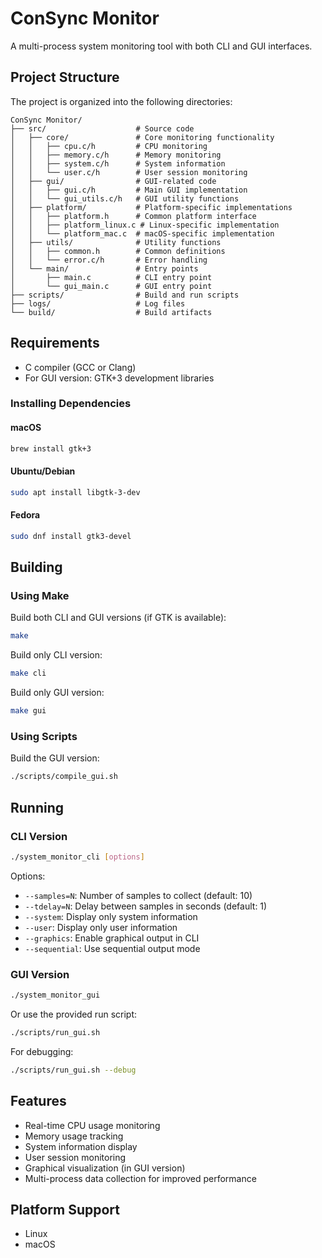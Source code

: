 # ConSync Monitor

A multi-process system monitoring tool with both CLI and GUI interfaces.

## Project Structure

The project is organized into the following directories:

```
ConSync Monitor/
├── src/                    # Source code
│   ├── core/               # Core monitoring functionality
│   │   ├── cpu.c/h         # CPU monitoring
│   │   ├── memory.c/h      # Memory monitoring
│   │   ├── system.c/h      # System information
│   │   └── user.c/h        # User session monitoring
│   ├── gui/                # GUI-related code
│   │   ├── gui.c/h         # Main GUI implementation
│   │   └── gui_utils.c/h   # GUI utility functions
│   ├── platform/           # Platform-specific implementations
│   │   ├── platform.h      # Common platform interface
│   │   ├── platform_linux.c # Linux-specific implementation
│   │   └── platform_mac.c  # macOS-specific implementation
│   ├── utils/              # Utility functions
│   │   ├── common.h        # Common definitions
│   │   └── error.c/h       # Error handling
│   └── main/               # Entry points
│       ├── main.c          # CLI entry point
│       └── gui_main.c      # GUI entry point
├── scripts/                # Build and run scripts
├── logs/                   # Log files
└── build/                  # Build artifacts
```

## Requirements

- C compiler (GCC or Clang)
- For GUI version: GTK+3 development libraries

### Installing Dependencies

#### macOS

```bash
brew install gtk+3
```

#### Ubuntu/Debian

```bash
sudo apt install libgtk-3-dev
```

#### Fedora

```bash
sudo dnf install gtk3-devel
```

## Building

### Using Make

Build both CLI and GUI versions (if GTK is available):

```bash
make
```

Build only CLI version:

```bash
make cli
```

Build only GUI version:

```bash
make gui
```

### Using Scripts

Build the GUI version:

```bash
./scripts/compile_gui.sh
```

## Running

### CLI Version

```bash
./system_monitor_cli [options]
```

Options:
- `--samples=N`: Number of samples to collect (default: 10)
- `--tdelay=N`: Delay between samples in seconds (default: 1)
- `--system`: Display only system information
- `--user`: Display only user information
- `--graphics`: Enable graphical output in CLI
- `--sequential`: Use sequential output mode

### GUI Version

```bash
./system_monitor_gui
```

Or use the provided run script:

```bash
./scripts/run_gui.sh
```

For debugging:

```bash
./scripts/run_gui.sh --debug
```

## Features

- Real-time CPU usage monitoring
- Memory usage tracking
- System information display
- User session monitoring
- Graphical visualization (in GUI version)
- Multi-process data collection for improved performance

## Platform Support

- Linux
- macOS 
